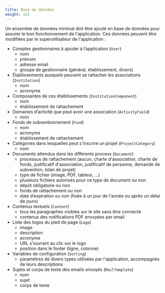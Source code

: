 ```yaml
---
title: Base de données
weight: 121
---
```


Un ensemble de données minimal doit être ajouté en base de données pour assurer le bon fonctionnement de l'application. Ces données peuvent être modifiées par le superutilisateur de l'application :
- Comptes gestionnaires à ajouter à l’application (`User`)
  - nom
  - prénom
  - adresse email
  - groupe de gestionnaire (général, établissement, divers)
- Établissements auxquels peuvent se rattacher les associations (`Institution`)
  - nom
  - acronyme
- Composantes de ces établissements (`InstitutionComponent`)
  - nom
  - établissement de rattachement
- Domaines d’activité que peut avoir une association (`ActivityField`)
  - nom
- Fonds de subventionnement (`Fund`)
  - nom
  - acronyme
  - établissement de rattachement
- Catégories dans lesquelles peut s'inscrire un projet (`ProjectCategory`)
  - nom
- Documents attendus dans les différents process (`Document`)
  - processus de rattachement (aucun, charte d'association, charte de fonds, justificatif d'association, justificatif de personne, demande de subvention, bilan de projet)
  - type de fichier (image, PDF, tableur, ...)
  - plusieurs fichiers autorisés pour ce type de document ou non
  - dépôt obligatoire ou non
  - fonds de rattachement ou non
  - date d’expiration ou non (fixée à un jour de l'année ou après un délai de jours)
- Contenus textuels (`Content`)
  - tous les paragraphes visibles sur le site sans être connecté
  - contenus des notifications PDF envoyées par email
- Liste des logos du pied de page (`Logo`)
  - image
  - description
  - acronyme
  - URL s'ouvrant au clic sur le logo
  - position dans le footer (ligne, colonne)
- Variables de configuration (`Setting`)
  - paramètres de divers types utilisées par l'application, accompagnés de leurs descriptions
- Sujets et corps de texte des emails envoyés (`MailTemplate`)
  - nom
  - sujet
  - corps de texte
